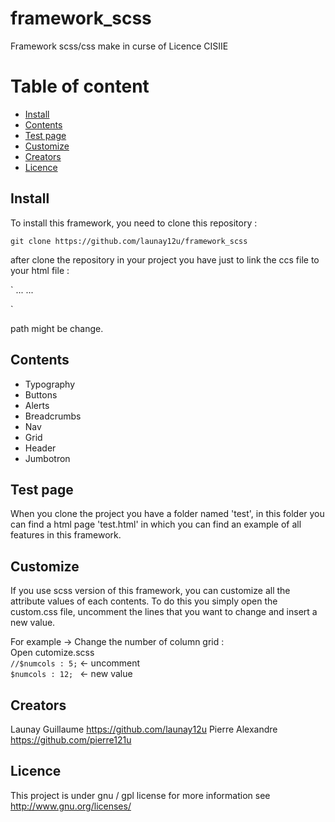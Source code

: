 # framework_scss
Framework scss/css make in curse of Licence CISIIE


# Table of content

- [Install](#install)
- [Contents](#contents)
- [Test page](#test-page)
- [Customize](#customize)
- [Creators](#creators)
- [Licence](#licence)

## Install

To install this framework, you need to clone this repository :

`git clone https://github.com/launay12u/framework_scss`

after clone the repository in your project you have just to link the ccs file to your html file :

`<head>
    ... 
    <link rel="stylesheet" type="text/css" href="css/framework.css">
    ...
</head>`

path might be change.

## Contents

+ Typography
+ Buttons
+ Alerts
+ Breadcrumbs
+ Nav
+ Grid
+ Header
+ Jumbotron


## Test page

When you clone the project you have a folder named 'test', in this folder you can find a html page 'test.html' 
in which you can find an example of all features in this framework.

## Customize

If you use scss version of this framework, you can customize all the attribute values of each contents.
To do this you simply open the custom.css file, uncomment the lines that you want to change and insert a new value.

For example -> Change the number of column grid :  
Open cutomize.scss  
`//$numcols : 5;` <- uncomment  
`$numcols : 12; ` <- new value  

## Creators

Launay Guillaume https://github.com/launay12u
Pierre Alexandre https://github.com/pierre121u

## Licence

This project is under gnu / gpl license for more information see <http://www.gnu.org/licenses/>
